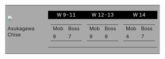 <!DOCTYPE html>
<html lang="en">
<head>
    <meta charset="UTF-8">
    <meta http-equiv="X-UA-Compatible" content="IE=edge">
    <meta name="viewport" content="width=device-width, initial-scale=1.0">
</head>
<body>
    <table style="background-color: darkgray;">
        <tr>
        <td style="border-left-color: aqua; border-width: 5px">
            <img src="/Images/azur_lane_chise_asukagawa_by_private_gallade_devgpli-fullview.jpg">
            <p>Asukagawa Chise</p>
        </td>
        <td>
            <table>
                <tr style="background-color: black; color: aliceblue;">
                    <td style="text-align: center;">W 9-11</td>
                    <td style="text-align: center;">W 12-13</td>
                    <td style="text-align: center;">W 14</td>
                </tr>
                <tr>
                    <td>
                        <table>
                            <tr>
                                <td style="border-left-color: whitesmoke; border-right-color: whitesmoke;">Mob</td>
                                <td style="border-left-color: whitesmoke; border-right-color: whitesmoke;">Boss</td>
                            </tr>
                            <tr>
                                <td style="border-left-color: whitesmoke; border-right-color: whitesmoke;">9</td>
                                <td style="border-left-color: whitesmoke; border-right-color: whitesmoke;">7</td>
                            </tr>
                        </table>
                    </td>
                    <td>
                        <table>
                            <tr>
                                <td style="border-left-color: whitesmoke; border-right-color: whitesmoke;">Mob</td>
                                <td style="border-left-color: whitesmoke; border-right-color: whitesmoke;">Boss</td>
                            </tr>
                            <tr>
                                <td style="border-left-color: whitesmoke; border-right-color: whitesmoke;">9</td>
                                <td style="border-left-color: whitesmoke; border-right-color: whitesmoke;">8</td>
                            </tr>
                        </table>
                    </td>
                    <td>
                        <table>
                            <tr>
                                <td style="border-left-color: whitesmoke; border-right-color: whitesmoke;">Mob</td>
                                <td style="border-left-color: whitesmoke; border-right-color: whitesmoke;">Boss</td>
                            </tr>
                            <tr>
                                <td style="border-left-color: whitesmoke; border-right-color: whitesmoke;">4</td>
                                <td style="border-left-color: whitesmoke; border-right-color: whitesmoke;">7</td>
                            </tr>
                        </table>
                    </td>
                </tr>
            </table>
        </td>
        </tr>
    </table>
</body>
</html>
